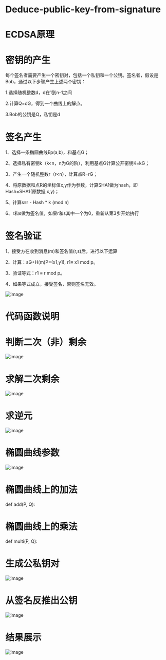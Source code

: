 # Deduce-public-key-from-signature
# ECDSA原理


# 密钥的产生
每个签名者需要产生一个密钥对，包括一个私钥和一个公钥。签名者，假设是Bob，通过以下步骤产生上述两个密钥：


1.选择随机整数d，d在1到n-1之间

2.计算Q=dG，得到一个曲线上的解点。


3.Bob的公钥是Q，私钥是d
# 签名产生
1、选择一条椭圆曲线Ep(a,b)，和基点G；


2、选择私有密钥k（k<n，n为G的阶），利用基点G计算公开密钥K=kG；


3、产生一个随机整数r（r<n），计算点R=rG；


4、将原数据和点R的坐标值x,y作为参数，计算SHA1做为hash，即Hash=SHA1(原数据,x,y)；


5、计算s≡r - Hash * k (mod n)


6、r和s做为签名值，如果r和s其中一个为0，重新从第3步开始执行


# 签名验证
1、接受方在收到消息(m)和签名值(r,s)后，进行以下运算


2、计算：sG+H(m)P=(x1,y1), r1≡ x1 mod p。


3、验证等式：r1 ≡ r mod p。


4、如果等式成立，接受签名，否则签名无效。



![image](https://user-images.githubusercontent.com/75195549/181193670-593fd30b-66fa-4338-bba2-856781fe89af.png)



# 代码函数说明
# 判断二次（非）剩余


![image](https://user-images.githubusercontent.com/75195549/181209384-69c08201-a316-4741-9448-0d735799bee9.png)


# 求解二次剩余


![image](https://user-images.githubusercontent.com/75195549/181209545-3aeaa3c8-fe22-4096-bc05-843fd95cd389.png)



# 求逆元


![image](https://user-images.githubusercontent.com/75195549/181209931-dd278e2d-99ba-4791-af88-d454a49574a8.png)



# 椭圆曲线参数



![image](https://user-images.githubusercontent.com/75195549/181210012-c0d49129-c88a-4f9d-97e8-ea286f874bfd.png)




# 椭圆曲线上的加法
def add(P, Q): 
# 椭圆曲线上的乘法
def multi(P, Q): 


# 生成公私钥对


![image](https://user-images.githubusercontent.com/75195549/181210194-6d3174d8-efba-432e-b675-240fa966eb80.png)




# 从签名反推出公钥


![image](https://user-images.githubusercontent.com/75195549/181210257-e2aa2336-72dc-4488-9e7e-b94e6f3a208d.png)






# 结果展示

![image](https://user-images.githubusercontent.com/75195549/181208435-7f4c8aef-461f-435f-8a06-e43b1406b73a.png)


